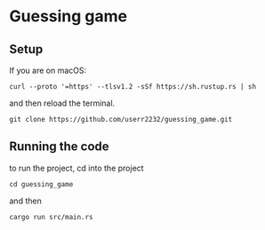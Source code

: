 # Guessing game

## Setup

If you are on macOS:

```curl --proto '=https' --tlsv1.2 -sSf https://sh.rustup.rs | sh```

and then reload the terminal.

```git clone https://github.com/userr2232/guessing_game.git```

## Running the code

to run the project, cd into the project

```cd guessing_game```

and then

```cargo run src/main.rs```